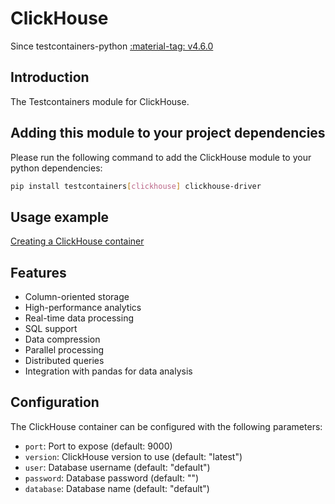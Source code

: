 # ClickHouse

Since testcontainers-python <a href="https://github.com/testcontainers/testcontainers-python/releases/tag/v4.6.0"><span class="tc-version">:material-tag: v4.6.0</span></a>

## Introduction

The Testcontainers module for ClickHouse.

## Adding this module to your project dependencies

Please run the following command to add the ClickHouse module to your python dependencies:

```bash
pip install testcontainers[clickhouse] clickhouse-driver
```

## Usage example

<!--codeinclude-->

[Creating a ClickHouse container](../../modules/clickhouse/example_basic.py)

<!--/codeinclude-->

## Features

- Column-oriented storage
- High-performance analytics
- Real-time data processing
- SQL support
- Data compression
- Parallel processing
- Distributed queries
- Integration with pandas for data analysis

## Configuration

The ClickHouse container can be configured with the following parameters:

- `port`: Port to expose (default: 9000)
- `version`: ClickHouse version to use (default: "latest")
- `user`: Database username (default: "default")
- `password`: Database password (default: "")
- `database`: Database name (default: "default")
